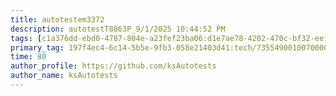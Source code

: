 ```yaml
---
title: autotestem3372
description: autotestT8863P_9/1/2025 10:44:52 PM
tags: [c1a376dd-ebd0-4787-804e-a23fef23ba06:d1e7ae78-4202-470c-bf32-eef58f395288/9fa7ee94-dd61-4dcb-bd6f-d6fce4c53cf5]
primary_tag: 197f4ec4-6c14-5b5e-9fb3-058e21403d41:tech/73554900100700000996/67838200100800006287
time: 80
author_profile: https://github.com/ksAutotests
author_name: ksAutotests
---
```

